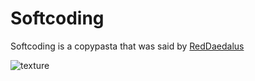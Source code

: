 # Softcoding

Softcoding is a copypasta that was said by [RedDaedalus](players/RedDaedalus.md)

![texture](https://user-images.githubusercontent.com/61924259/159386261-847a77fc-5d9d-4e84-b877-a73a610a13cc.png)

